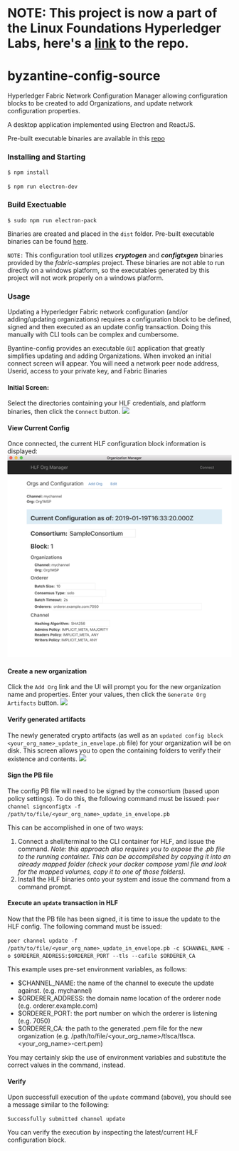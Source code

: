 
# NOTE: This project is now a part of the Linux Foundations Hyperledger Labs, here's a [link](https://github.com/hyperledger-labs/byzantine-config) to the repo. 

# byzantine-config-source

Hyperledger Fabric Network Configuration Manager allowing configuration blocks to be created to add Organizations, and update network configuration properties.

A desktop application implemented using Electron and ReactJS. 

Pre-built executable binaries are available in this [repo](https://github.com/in-the-keyhole/byzantine-config) 


### Installing and Starting 

    $ npm install 

    $ npm run electron-dev
       
### Build Exectuable 

    $ sudo npm run electron-pack 

Binaries are created and placed in the `dist` folder.  Pre-built executable binaries can be found [here](https://github.com/in-the-keyhole/byzantine-config).

`NOTE:`  This configuration tool utilizes **_cryptogen_** and **_configtxgen_** binaries provided by the *fabric-samples* project.  These binaries are not able to run directly on a windows platform, so the executables generated by this project will not work properly on a windows platform. 

### Usage 

Updating a Hyperledger Fabric network configuration (and/or  adding/updating organizations) requires a configuration block to be defined, signed and then executed as an update config transaction. Doing this manually with CLI tools can be complex and cumbersome.   

Byantine-config provides an executable `GUI` application that greatly simplifies updating and adding Organizations. When invoked an initial connect screen will appear.  You will need a network peer node address, Userid, access to your private key, and Fabric Binaries 

#### Initial Screen:
Select the directories containing your HLF credentials, and platform binaries, then click the `Connect` button.
![](images/connect.png)

#### View Current Config
Once connected, the current HLF configuration block information is displayed:
![](images/config-block.png)

#### Create a new organization
Click the `Add Org` link and the UI will prompt you for the new organization name and properties. Enter your values, then click the `Generate Org Artifacts` button.
![](images/add-org.png)

#### Verify generated artifacts
The newly generated crypto artifacts (as well as an `updated config block <your_org_name>_update_in_envelope.pb` file) for your organization will be on disk.  This screen allows you to open the containing folders to verify their existence and contents.
![](images/generated-pb.png)

#### Sign the PB file
The config PB file will need to be signed by the consortium (based upon policy settings). To do this, the following command must be issued:
```peer channel signconfigtx -f /path/to/file/<your_org_name>_update_in_envelope.pb```

This can be accomplished in one of two ways:

1. Connect a shell/terminal to the CLI container for HLF, and issue the command.  *Note:  this approach also requires you to expose the .pb file to the running container.  This can be accomplished by copying it into an already mapped folder (check your docker compose yaml file and look for the mapped volumes, copy it to one of those folders).*
2. Install the HLF binaries onto your system and issue the command from a command prompt.

#### Execute an `update` transaction in HLF
Now that the PB file has been signed, it is time to issue the update to the HLF config.  The following command must be issued:

```peer channel update -f /path/to/file/<your_org_name>_update_in_envelope.pb -c $CHANNEL_NAME -o $ORDERER_ADDRESS:$ORDERER_PORT --tls --cafile $ORDERER_CA```

This example uses pre-set environment variables, as follows:
* $CHANNEL_NAME: the name of the channel to execute the update against.  (e.g. mychannel)
* $ORDERER_ADDRESS: the domain name location of the orderer node (e.g. orderer.example.com)
* $ORDERER_PORT: the port number on which the orderer is listening (e.g. 7050)
* $ORDERER_CA: the path to the generated .pem file for the new organization (e.g. /path/to/file/<your_org_name>/tlsca/tlsca.<your_org_name>-cert.pem)

You may certainly skip the use of environment variables and substitute the correct values in the command, instead.

#### Verify
Upon successfull execution of the `update` command (above), you should see a message similar to the following:

`Successfully submitted channel update`

You can verify the execution by inspecting the latest/current HLF configuration block.
